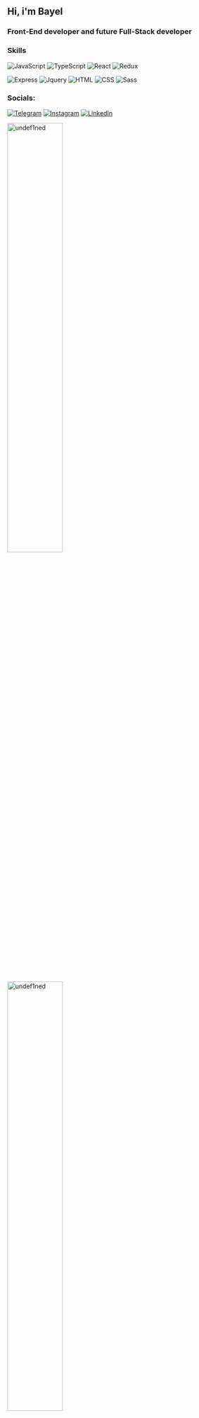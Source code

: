 

<!-- <h2>Skills</h2> -->
## Hi, i'm Bayel
### Front-End developer and future Full-Stack developer

### Skills
![JavaScript](https://img.shields.io/badge/-JavaScript-090909?style=for-the-badge&logo=JavaScript&logoColor=E9D54D)
![TypeScript](https://img.shields.io/badge/-TypeScript-090909?style=for-the-badge&logo=TypeScript&logoColor=007ACC)
![React](https://img.shields.io/badge/-React-090909?style=for-the-badge&logo=React&logoColor=149eca)
![Redux](https://img.shields.io/badge/-Redux-090909?style=for-the-badge&logo=Redux&logoColor=764abc)

![Express](https://img.shields.io/badge/-Express-090909?style=for-the-badge&logo=Express&logoColor=5a5a5a)
![Jquery](https://img.shields.io/badge/-Jquery-090909?style=for-the-badge&logo=Jquery&logoColor=0863a2)
![HTML](https://img.shields.io/badge/-HTML-090909?style=for-the-badge&logo=HTML&logoColor=d84924)
![CSS](https://img.shields.io/badge/-CSS-090909?style=for-the-badge&logo=CSS&logoColor=254bdd)
![Sass](https://img.shields.io/badge/-Sass-090909?style=for-the-badge&logo=Sass&logoColor=cd6799)

### Socials:
[![Telegram](https://img.shields.io/badge/-Telegram-090909?style=for-the-badge&logo=telegram&logoColor=27A0D9)](https://t.me/Jay13665)
[![Instagram](https://img.shields.io/badge/-Instagram-090909?style=for-the-badge&logo=instagram&logoColor=B4068E)](https://www.instagram.com/undef1ned7/)
[![LinkedIn](https://img.shields.io/badge/-LinkedIn-090909?style=for-the-badge&logo=linkedin&logoColor=007BB6)](https://www.linkedin.com/in/%D0%B1%D0%B0%D0%B9%D1%8D%D0%BB-%D0%BC%D1%8B%D0%B9%D0%B7%D0%B0%D0%BC%D0%B1%D0%B5%D0%BA%D0%BE%D0%B2-27532b277/)

<p align="left">
<img height="50%" width="auto" src="https://github-readme-stats.vercel.app/api?username=undef1ned7&show_icons=true&&count_private=true&theme=github&hide_border=true&bg_color=00000000&hide=issues,contribs&locale=en" alt="undef1ned" />

<img height="50%" width="auto" src="https://github-readme-stats.vercel.app/api/top-langs?username=undef1ned7&show_icons=true&count_private=true&theme=github&hide_border=true&bg_color=00000000&locale=en&layout=compact" alt="undef1ned" />
</p>

[![GitHub Streak](https://github-readme-streak-stats.herokuapp.com?user=undef1ned7&theme=transparent&hide_border=true&date_format=M%20j%5B%2C%20Y%5D)](https://git.io/streak-stats)
